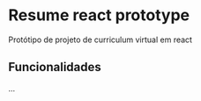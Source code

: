 # Resume react prototype

Protótipo de projeto de curriculum virtual em react

## Funcionalidades

...
